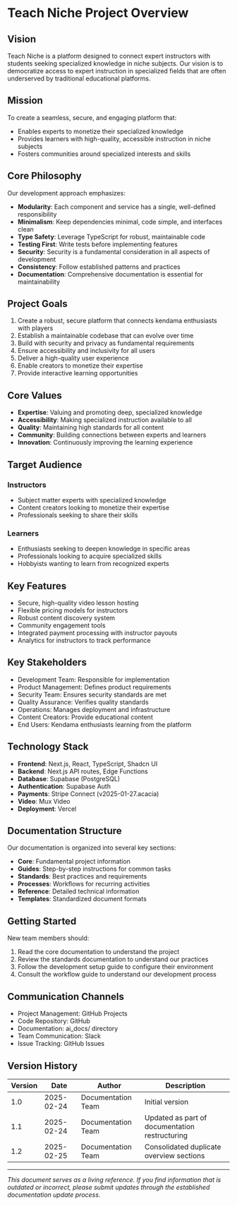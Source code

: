 # Teach Niche Project Overview

## Vision

Teach Niche is a platform designed to connect expert instructors with students seeking specialized knowledge in niche subjects. Our vision is to democratize access to expert instruction in specialized fields that are often underserved by traditional educational platforms.

## Mission

To create a seamless, secure, and engaging platform that:
- Enables experts to monetize their specialized knowledge
- Provides learners with high-quality, accessible instruction in niche subjects
- Fosters communities around specialized interests and skills

## Core Philosophy

Our development approach emphasizes:

- **Modularity**: Each component and service has a single, well-defined responsibility
- **Minimalism**: Keep dependencies minimal, code simple, and interfaces clean
- **Type Safety**: Leverage TypeScript for robust, maintainable code
- **Testing First**: Write tests before implementing features
- **Security**: Security is a fundamental consideration in all aspects of development
- **Consistency**: Follow established patterns and practices
- **Documentation**: Comprehensive documentation is essential for maintainability

## Project Goals

1. Create a robust, secure platform that connects kendama enthusiasts with players
2. Establish a maintainable codebase that can evolve over time
3. Build with security and privacy as fundamental requirements
4. Ensure accessibility and inclusivity for all users
5. Deliver a high-quality user experience
6. Enable creators to monetize their expertise
7. Provide interactive learning opportunities

## Core Values

- **Expertise**: Valuing and promoting deep, specialized knowledge
- **Accessibility**: Making specialized instruction available to all
- **Quality**: Maintaining high standards for all content
- **Community**: Building connections between experts and learners
- **Innovation**: Continuously improving the learning experience

## Target Audience

### Instructors
- Subject matter experts with specialized knowledge
- Content creators looking to monetize their expertise
- Professionals seeking to share their skills

### Learners
- Enthusiasts seeking to deepen knowledge in specific areas
- Professionals looking to acquire specialized skills
- Hobbyists wanting to learn from recognized experts

## Key Features

- Secure, high-quality video lesson hosting
- Flexible pricing models for instructors
- Robust content discovery system
- Community engagement tools
- Integrated payment processing with instructor payouts
- Analytics for instructors to track performance

## Key Stakeholders

- Development Team: Responsible for implementation
- Product Management: Defines product requirements
- Security Team: Ensures security standards are met
- Quality Assurance: Verifies quality standards
- Operations: Manages deployment and infrastructure
- Content Creators: Provide educational content
- End Users: Kendama enthusiasts learning from the platform

## Technology Stack

- **Frontend**: Next.js, React, TypeScript, Shadcn UI
- **Backend**: Next.js API routes, Edge Functions
- **Database**: Supabase (PostgreSQL)
- **Authentication**: Supabase Auth
- **Payments**: Stripe Connect (v2025-01-27.acacia)
- **Video**: Mux Video
- **Deployment**: Vercel

## Documentation Structure

Our documentation is organized into several key sections:

- **Core**: Fundamental project information
- **Guides**: Step-by-step instructions for common tasks
- **Standards**: Best practices and requirements
- **Processes**: Workflows for recurring activities
- **Reference**: Detailed technical information
- **Templates**: Standardized document formats

## Getting Started

New team members should:

1. Read the core documentation to understand the project
2. Review the standards documentation to understand our practices
3. Follow the development setup guide to configure their environment
4. Consult the workflow guide to understand our development process

## Communication Channels

- Project Management: GitHub Projects
- Code Repository: GitHub
- Documentation: ai_docs/ directory
- Team Communication: Slack
- Issue Tracking: GitHub Issues

## Version History

| Version | Date | Author | Description |
|---------|------|--------|-------------|
| 1.0 | 2025-02-24 | Documentation Team | Initial version |
| 1.1 | 2025-02-24 | Documentation Team | Updated as part of documentation restructuring |
| 1.2 | 2025-02-25 | Documentation Team | Consolidated duplicate overview sections |

---

*This document serves as a living reference. If you find information that is outdated or incorrect, please submit updates through the established documentation update process.*
